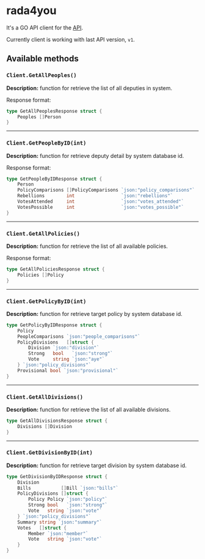 # rada4you

It's a GO API client for the [API](https://rada4you.org/help/data).

Currently client is working with last API version, `v1`.

## Available methods

### `Client.GetAllPeoples()`

**Description:** function for retrieve the list of all deputies in system.

Response format:

```go
type GetAllPeoplesResponse struct {
	Peoples []Person
}
```

---

### `Client.GetPeopleByID(int)`

**Description:** function for retrieve deputy detail by system database id.

Response format:

```go
type GetPeopleByIDResponse struct {
	Person
	PolicyComparisons []PolicyComparisons `json:"policy_comparisons"`
	Rebellions        int                 `json:"rebellions"`
	VotesAttended     int                 `json:"votes_attended"`
	VotesPossible     int                 `json:"votes_possible"`
}
```

---

### `Client.GetAllPolicies()`

**Description:** function for retrieve the list of all available policies.

Response format:

```go
type GetAllPoliciesResponse struct {
	Policies []Policy
}
```

---

### `Client.GetPolicyByID(int)`

**Description:** function for retrieve target policy by system database id.

```go
type GetPolicyByIDResponse struct {
	Policy
	PeopleComparisons `json:"people_comparisons"`
	PolicyDivisions   []struct {
		Division `json:"division"`
		Strong   bool   `json:"strong"`
		Vote     string `json:"aye"`
	} `json:"policy_divisions"`
	Provisional bool `json:"provisional"`
}
```

---

### `Client.GetAllDivisions()`

**Description:** function for retrieve the list of all available divisions.

```go
type GetAllDivisionsResponse struct {
	Divisions []Division
}
```

---

### `Client.GetDivisionByID(int)`

**Description:** function for retrieve target division by system database id.

```go
type GetDivisionByIDResponse struct {
	Division
	Bills           []Bill `json:"bills"`
	PolicyDivisions []struct {
		Policy Policy `json:"policy"`
		Strong bool   `json:"strong"`
		Vote   string `json:"vote"`
	} `json:"policy_divisions"`
	Summary string `json:"summary"`
	Votes   []struct {
		Member `json:"member"`
		Vote   string `json:"vote"`
	}
}
```
